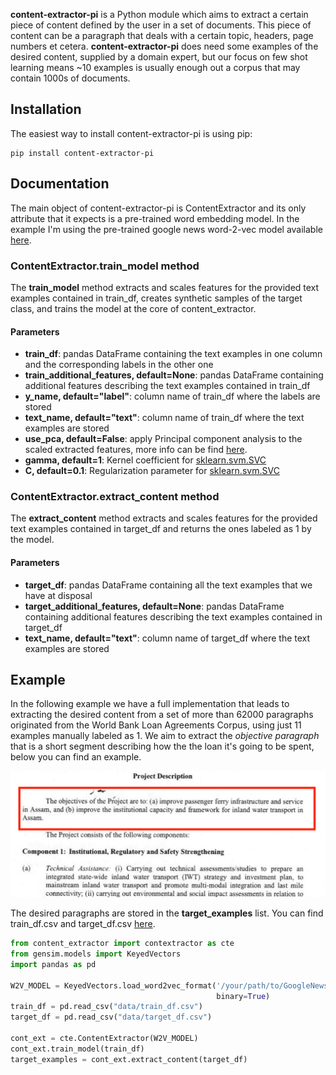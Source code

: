 **content-extractor-pi** is a Python module which aims
to extract a certain piece of content defined by the user in a set of documents. 
This piece of content can be a paragraph that deals with a certain topic, 
headers, page numbers et cetera. **content-extractor-pi** does need some examples of the desired 
content, supplied by a domain expert, but our focus on few shot learning means ~10 
examples is usually enough out a corpus that may contain 1000s of documents. 

Installation
------------

The easiest way to install content-extractor-pi is using pip:

    pip install content-extractor-pi

Documentation
------------
The main object of content-extractor-pi is ContentExtractor and its only attribute that it expects 
is a pre-trained word embedding model. In the example I'm using the pre-trained
google news word-2-vec model available [here](https://drive.google.com/file/d/0B7XkCwpI5KDYNlNUTTlSS21pQmM/edit?usp=sharing).

### ContentExtractor.train_model method  

The **train_model** method extracts and scales features for the provided text examples contained
in train_df, creates synthetic samples of the target class, and trains
the model at the core of content_extractor.

#### Parameters

- **train_df**: pandas DataFrame containing the text examples in one column and the corresponding 
  labels in the other one
- **train_additional_features, default=None**: pandas DataFrame containing additional features 
  describing the text examples contained in train_df
- **y_name, default="label"**: column name of train_df where the labels are stored
- **text_name, default="text"**: column name of train_df where the text examples are stored
- **use_pca, default=False**: apply Principal component analysis to the scaled extracted features,
  more info can be find [here](https://scikit-learn.org/stable/modules/generated/sklearn.decomposition.PCA.html).
- **gamma, default=1**: Kernel coefficient for [sklearn.svm.SVC](https://scikit-learn.org/stable/modules/generated/sklearn.svm.SVC.html)
- **C, default=0.1**: Regularization parameter for [sklearn.svm.SVC](https://scikit-learn.org/stable/modules/generated/sklearn.svm.SVC.html)

### ContentExtractor.extract_content method  

The **extract_content** method extracts and scales features for the provided text examples
contained in target_df and returns the ones labeled as 1 by the model. 

#### Parameters
- **target_df**: pandas DataFrame containing all the text examples that we have at disposal
- **target_additional_features, default=None**: pandas DataFrame containing additional features 
  describing the text examples contained in target_df
- **text_name, default="text"**: column name of target_df where the text examples are stored

Example
------------
In the following example we have a full implementation that leads to extracting the desired 
content from a set of more than 62000 paragraphs originated from the World Bank Loan Agreements
Corpus, using just 11 examples manually labeled as 1. We aim to extract the *objective paragraph*
that is a short segment describing how the the loan it's going to be spent, below you can find an 
example.

<p align="center"><img src="https://github.com/paoloitaliani/content-extractor-pi/raw/master/images/image1.png" width=600></p>

The desired paragraphs are stored in the **target_examples** list. You can find train_df.csv and 
target_df.csv [here](https://github.com/paoloitaliani/content-extractor-pi/tree/master/data).
```python
from content_extractor import contextractor as cte
from gensim.models import KeyedVectors
import pandas as pd

W2V_MODEL = KeyedVectors.load_word2vec_format('/your/path/to/GoogleNews-vectors-negative300.bin.gz',
                                              binary=True)
train_df = pd.read_csv("data/train_df.csv")
target_df = pd.read_csv("data/target_df.csv")

cont_ext = cte.ContentExtractor(W2V_MODEL)
cont_ext.train_model(train_df)
target_examples = cont_ext.extract_content(target_df)
```